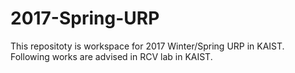 # 2017-Spring-URP

This repositoty is workspace for 2017 Winter/Spring URP in KAIST.
Following works are advised in RCV lab in KAIST.
